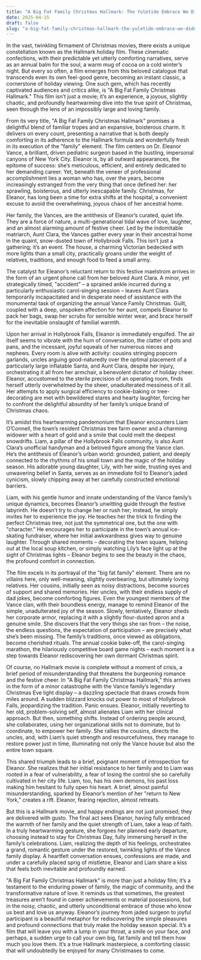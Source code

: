 ```yaml
---
title: "A Big Fat Family Christmas Hallmark: The Yuletide Embrace We Didn’t Know We Needed"
date: 2025-04-15
draft: false
slug: "a-big-fat-family-christmas-hallmark-the-yuletide-embrace-we-didnt-know-we-needed" 
---
```


In the vast, twinkling firmament of Christmas movies, there exists a unique constellation known as the Hallmark holiday film. These cinematic confections, with their predictable yet utterly comforting narratives, serve as an annual balm for the soul, a warm mug of cocoa on a cold winter’s night. But every so often, a film emerges from this beloved catalogue that transcends even its own feel-good genre, becoming an instant classic, a cornerstone of holiday viewing. One such gem, which has recently captivated audiences and critics alike, is "A Big Fat Family Christmas Hallmark." This film isn’t just a movie; it’s an experience, a joyous, slightly chaotic, and profoundly heartwarming dive into the true spirit of Christmas, seen through the lens of an impossibly large and loving family.

From its very title, "A Big Fat Family Christmas Hallmark" promises a delightful blend of familiar tropes and an expansive, boisterous charm. It delivers on every count, presenting a narrative that is both deeply comforting in its adherence to the Hallmark formula and wonderfully fresh in its execution of the "family" element. The film centers on Dr. Eleanor Vance, a brilliant, driven pediatric surgeon based in the bustling, impersonal canyons of New York City. Eleanor is, by all outward appearances, the epitome of success: she’s meticulous, efficient, and entirely dedicated to her demanding career. Yet, beneath the veneer of professional accomplishment lies a woman who has, over the years, become increasingly estranged from the very thing that once defined her: her sprawling, boisterous, and utterly inescapable family. Christmas, for Eleanor, has long been a time for extra shifts at the hospital, a convenient excuse to avoid the overwhelming, joyous chaos of her ancestral home.

Her family, the Vances, are the antithesis of Eleanor’s curated, quiet life. They are a force of nature, a multi-generational tidal wave of love, laughter, and an almost alarming amount of festive cheer. Led by the indomitable matriarch, Aunt Clara, the Vances gather every year in their ancestral home in the quaint, snow-dusted town of Hollybrook Falls. This isn’t just a gathering; it’s an event. The house, a charming Victorian bedecked with more lights than a small city, practically groans under the weight of relatives, traditions, and enough food to feed a small army.

The catalyst for Eleanor’s reluctant return to this festive maelstrom arrives in the form of an urgent phone call from her beloved Aunt Clara. A minor, yet strategically timed, "accident" – a sprained ankle incurred during a particularly enthusiastic carol-singing session – leaves Aunt Clara temporarily incapacitated and in desperate need of assistance with the monumental task of organizing the annual Vance Family Christmas. Guilt, coupled with a deep, unspoken affection for her aunt, compels Eleanor to pack her bags, swap her scrubs for sensible winter wear, and brace herself for the inevitable onslaught of familial warmth.

Upon her arrival in Hollybrook Falls, Eleanor is immediately engulfed. The air itself seems to vibrate with the hum of conversation, the clatter of pots and pans, and the incessant, joyful squeals of her numerous nieces and nephews. Every room is alive with activity: cousins stringing popcorn garlands, uncles arguing good-naturedly over the optimal placement of a particularly large inflatable Santa, and Aunt Clara, despite her injury, orchestrating it all from her armchair, a benevolent dictator of holiday cheer. Eleanor, accustomed to the sterile precision of an operating room, finds herself utterly overwhelmed by the sheer, unadulterated messiness of it all. Her attempts to apply surgical efficiency to cookie-baking or tree-decorating are met with bewildered stares and hearty laughter, forcing her to confront the delightful absurdity of her family’s unique brand of Christmas chaos.

It’s amidst this heartwarming pandemonium that Eleanor encounters Liam O’Connell, the town’s resident Christmas tree farm owner and a charming widower with a heart of gold and a smile that could melt the deepest snowdrifts. Liam, a pillar of the Hollybrook Falls community, is also Aunt Clara’s unofficial handyman and a beloved figure among the Vance clan. He’s the antithesis of Eleanor’s urban world: grounded, patient, and deeply connected to the rhythms of his small town and the magic of the holiday season. His adorable young daughter, Lily, with her wide, trusting eyes and unwavering belief in Santa, serves as an immediate foil to Eleanor’s jaded cynicism, slowly chipping away at her carefully constructed emotional barriers.

Liam, with his gentle humor and innate understanding of the Vance family’s unique dynamics, becomes Eleanor’s unwitting guide through the festive labyrinth. He doesn’t try to change her or rush her; instead, he simply invites her to experience the joy. He teaches her the trick to finding the perfect Christmas tree, not just the symmetrical one, but the one with "character." He encourages her to participate in the town’s annual ice-skating fundraiser, where her initial awkwardness gives way to genuine laughter. Through shared moments – decorating the town square, helping out at the local soup kitchen, or simply watching Lily’s face light up at the sight of Christmas lights – Eleanor begins to see the beauty in the chaos, the profound comfort in connection.

The film excels in its portrayal of the "big fat family" element. There are no villains here, only well-meaning, slightly overbearing, but ultimately loving relatives. Her cousins, initially seen as noisy distractions, become sources of support and shared memories. Her uncles, with their endless supply of dad jokes, become comforting figures. Even the youngest members of the Vance clan, with their boundless energy, manage to remind Eleanor of the simple, unadulterated joy of the season. Slowly, tentatively, Eleanor sheds her corporate armor, replacing it with a slightly flour-dusted apron and a genuine smile. She discovers that the very things she ran from – the noise, the endless questions, the expectation of participation – are precisely what she’s been missing. The family’s traditions, once viewed as obligations, become cherished rituals. The annual cookie bake-off, the carol-singing marathon, the hilariously competitive board game nights – each moment is a step towards Eleanor rediscovering her own dormant Christmas spirit.

Of course, no Hallmark movie is complete without a moment of crisis, a brief period of misunderstanding that threatens the burgeoning romance and the festive cheer. In "A Big Fat Family Christmas Hallmark," this arrives in the form of a minor catastrophe with the Vance family’s legendary Christmas Eve light display – a dazzling spectacle that draws crowds from miles around. A sudden blizzard knocks out power to most of Hollybrook Falls, jeopardizing the tradition. Panic ensues. Eleanor, initially reverting to her old, problem-solving self, almost alienates Liam with her clinical approach. But then, something shifts. Instead of ordering people around, she collaborates, using her organizational skills not to dominate, but to coordinate, to empower her family. She rallies the cousins, directs the uncles, and, with Liam’s quiet strength and resourcefulness, they manage to restore power just in time, illuminating not only the Vance house but also the entire town square.

This shared triumph leads to a brief, poignant moment of introspection for Eleanor. She realizes that her initial resistance to her family and to Liam was rooted in a fear of vulnerability, a fear of losing the control she so carefully cultivated in her city life. Liam, too, has his own demons, his past loss making him hesitant to fully open his heart. A brief, almost painful misunderstanding, sparked by Eleanor’s mention of her "return to New York," creates a rift. Eleanor, fearing rejection, almost retreats.

But this is a Hallmark movie, and happy endings are not just promised; they are delivered with gusto. The final act sees Eleanor, having fully embraced the warmth of her family and the quiet strength of Liam, take a leap of faith. In a truly heartwarming gesture, she forgoes her planned early departure, choosing instead to stay for Christmas Day, fully immersing herself in the family’s celebrations. Liam, realizing the depth of his feelings, orchestrates a grand, romantic gesture under the restored, twinkling lights of the Vance family display. A heartfelt conversation ensues, confessions are made, and under a carefully placed sprig of mistletoe, Eleanor and Liam share a kiss that feels both inevitable and profoundly earned.

"A Big Fat Family Christmas Hallmark" is more than just a holiday film; it’s a testament to the enduring power of family, the magic of community, and the transformative nature of love. It reminds us that sometimes, the greatest treasures aren’t found in career achievements or material possessions, but in the noisy, chaotic, and utterly unconditional embrace of those who know us best and love us anyway. Eleanor’s journey from jaded surgeon to joyful participant is a beautiful metaphor for rediscovering the simple pleasures and profound connections that truly make the holiday season special. It’s a film that will leave you with a lump in your throat, a smile on your face, and perhaps, a sudden urge to call your own big, fat family and tell them how much you love them. It’s a true Hallmark masterpiece, a comforting classic that will undoubtedly be enjoyed for many Christmases to come.